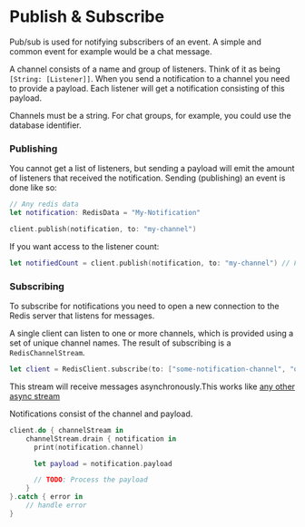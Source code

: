 # Publish & Subscribe

Pub/sub is used for notifying subscribers of an event.
A simple and common event for example would be a chat message.

A channel consists of a name and group of listeners. Think of it as being `[String: [Listener]]`.
When you send a notification to a channel you need to provide a payload.
Each listener will get a notification consisting of this payload.

Channels must be a string. For chat groups, for example, you could use the database identifier.

### Publishing

You cannot get a list of listeners, but sending a payload will emit the amount of listeners that received the notification.
Sending (publishing) an event is done like so:

```swift
// Any redis data
let notification: RedisData = "My-Notification"

client.publish(notification, to: "my-channel")
```

If you want access to the listener count:

```swift
let notifiedCount = client.publish(notification, to: "my-channel") // Future<Int>
```

### Subscribing

To subscribe for notifications you need to open a new connection to the Redis server that listens for messages.

A single client can listen to one or more channels, which is provided using a set of unique channel names. The result of subscribing is a `RedisChannelStream`.

```swift
let client = RedisClient.subscribe(to: ["some-notification-channel", "other-notification-channel"]) // Future<RedisChannelStream>
```

This stream will receive messages asynchronously.This works like [any other async stream](../async/streams.md)

Notifications consist of the channel and payload.

```swift
client.do { channelStream in
    channelStream.drain { notification in
      print(notification.channel)

      let payload = notification.payload

      // TODO: Process the payload
    }
}.catch { error in
    // handle error
}
```
